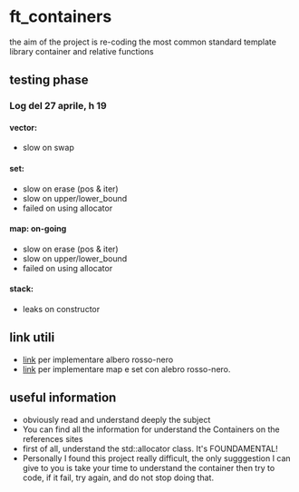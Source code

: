 # ft_containers

the aim of the project is re-coding the most common standard template library container and relative functions

## testing phase
### Log del 27 aprile, h 19
#### vector:
- slow on swap
#### set:
- slow on erase (pos & iter)
- slow on upper/lower_bound
- failed on using allocator
#### map: on-going
- slow on erase (pos & iter)
- slow on upper/lower_bound
- failed on using allocator
#### stack:
- leaks on constructor

## link utili
- [link](https://algorithmtutor.com/Data-Structures/Tree/Red-Black-Trees/) per implementare albero rosso-nero
- [link](https://programmer.ink/think/use-a-red-black-tree-to-encapsulate-set-and-map-at-the-same-time.html) per implementare
map e set con alebro rosso-nero.


## useful information
- obviously read and understand deeply the subject
- You can find all the information for understand the Containers on the references sites
- first of all, understand the std::allocator class. It's FOUNDAMENTAL!
- Personally I found this project really difficult, the only sugggestion I can give to you is take your time
to understand the container then try to code, if it fail, try again, and do not stop doing that.
